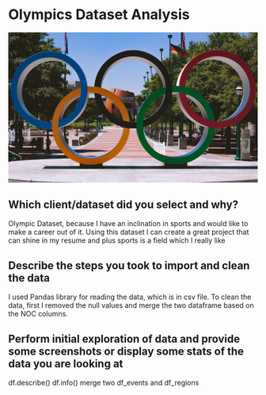 # Olympics Dataset Analysis

<img src = "Images/olympic-rings-large.jpg" width = "1000">

## Which client/dataset did you select and why?
Olympic Dataset, because I have an inclination in sports and would like to make a career out of it. Using this dataset I can create a great project that can shine in my resume and plus sports is a field which I really like


## Describe the steps you took to import and clean the data

I used Pandas library for reading the data, which is in csv file. To clean the data, first I removed the null values and merge the two dataframe based on the NOC columns.

## Perform initial exploration of data and provide some screenshots or display some stats of the data you are looking at

df.describe()
df.info()
merge two df_events and df_regions
